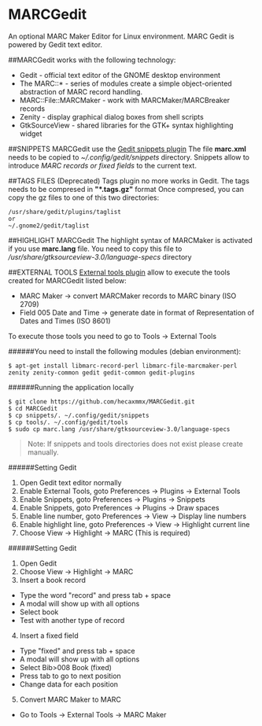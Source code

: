 # MARCGedit
An optional MARC Maker Editor for Linux environment. MARC Gedit is powered by Gedit text editor.

##MARCGedit works with the following technology:
* Gedit - official text editor of the GNOME desktop environment
* The MARC::* - series of modules create a simple object-oriented abstraction of MARC record handling.
* MARC::File::MARCMaker - work with MARCMaker/MARCBreaker records
* Zenity - display graphical dialog boxes from shell scripts
* GtkSourceView - shared libraries for the GTK+ syntax highlighting widget

##SNIPPETS
MARCGedit use the [Gedit snippets plugin](https://wiki.gnome.org/Apps/Gedit/Plugins/Snippets)
The file **marc.xml** needs to be copied to *~/.config/gedit/snippets* directory.
Snippets allow to introduce *MARC records or fixed fields* to the current text.

##TAGS FILES (Deprecated)
Tags plugin no more works in Gedit.
The tags needs to be compresed in **"*.tags.gz"** format
Once compresed, you can copy the gz files to one of this two directories:
```
/usr/share/gedit/plugins/taglist
or
~/.gnome2/gedit/taglist
```

##HIGHLIGHT MARCGedit
The highlight syntax of MARCMaker is activated if you use **marc.lang** file. You need to copy this file to */usr/share/gtksourceview-3.0/language-specs* directory

##EXTERNAL TOOLS
[External tools plugin](https://wiki.gnome.org/Apps/Gedit/Plugins/ExternalTools) allow to execute the tools created for MARCGedit listed below:
* MARC Maker -> convert MARCMaker records to MARC binary (ISO 2709)
* Field 005 Date and Time -> generate date in format of Representation of Dates and Times (ISO 8601)

To execute those tools you need to go to Tools -> External Tools

######You need to install the following modules (debian environment):
```
$ apt-get install libmarc-record-perl libmarc-file-marcmaker-perl zenity zenity-common gedit gedit-common gedit-plugins
```

######Running the application locally
```
$ git clone https://github.com/hecaxmmx/MARCGedit.git
$ cd MARCGedit
$ cp snippets/. ~/.config/gedit/snippets
$ cp tools/. ~/.config/gedit/tools
$ sudo cp marc.lang /usr/share/gtksourceview-3.0/language-specs
```
> Note: If snippets and tools directories does not exist please create manually.

######Setting Gedit
1. Open Gedit text editor normally
2. Enable External Tools, goto Preferences -> Plugins -> External Tools
3. Enable Snippets, goto Preferences -> Plugins -> Snippets
4. Enable Snippets, goto Preferences -> Plugins -> Draw spaces
5. Enable line number, goto Preferences -> View -> Display line numbers
6. Enable highlight line, goto Preferences -> View -> Highlight current line
7. Choose View -> Highlight -> MARC (This is required)

######Setting Gedit
1. Open Gedit
2. Choose View -> Highlight -> MARC
3. Insert a book record
  * Type the word "record" and press tab + space
  * A modal will show up with all options
  * Select book
  * Test with another type of record
4. Insert a fixed field
  * Type "fixed" and press tab + space
  * A modal will show up with all options
  * Select Bib>008 Book (fixed)
  * Press tab to go to next position
  * Change data for each position
5. Convert MARC Maker to MARC
  * Go to Tools -> External Tools -> MARC Maker

